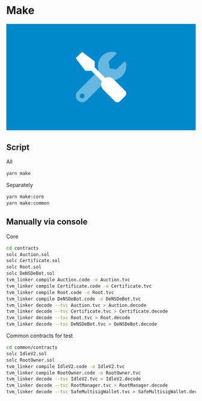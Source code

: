 # Make
![make.png](images/covers/make.png)

## Script
All
```sh
yarn make
```

Separately
```sh
yarn make:core
yarn make:common
```

## Manually via console
Core
```sh
cd contracts
solc Auction.sol
solc Certificate.sol
solc Root.sol
solc DeNSDeBot.sol
tvm_linker compile Auction.code -o Auction.tvc
tvm_linker compile Certificate.code -o Certificate.tvc
tvm_linker compile Root.code -o Root.tvc
tvm_linker compile DeNSDeBot.code -o DeNSDeBot.tvc
tvm_linker decode --tvc Auction.tvc > Auction.decode
tvm_linker decode --tvc Certificate.tvc > Certificate.decode
tvm_linker decode --tvc Root.tvc > Root.decode
tvm_linker decode --tvc DeNSDeBot.tvc > DeNSDeBot.decode
```

Common contracts for test
```sh
cd common/contracts
solc IdleV2.sol
solc RootOwner.sol
tvm_linker compile IdleV2.code -o IdleV2.tvc
tvm_linker compile RootOwner.code -o RootOwner.tvc
tvm_linker decode --tvc IdleV2.tvc > IdleV2.decode
tvm_linker decode --tvc RootManager.tvc > RootManager.decode
tvm_linker decode --tvc SafeMultisigWallet.tvc > SafeMultisigWallet.decode
```